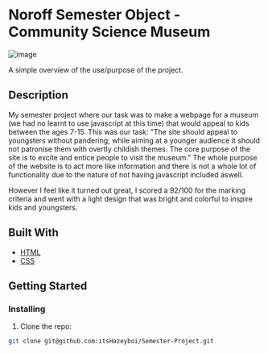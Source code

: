 # Noroff Semester Object - Community Science Museum  

![image](https://github.com/itsHazeyboi/Semester-Project/assets/117860981/d011bc46-32ae-452d-a4f0-c6e33c6b76a9)

A simple overview of the use/purpose of the project.

## Description

My semester project where our task was to make a webpage for a museum (we had no learnt to use javascript at this time) that would appeal to kids between the ages 7-15.
This was our task: "The site should appeal to youngsters without pandering; while aiming at a younger audience it should not patronise them with overtly childish themes. The core purpose of the site is to excite and entice people to visit the museum."
The whole purpose of the website is to act more like information and there is not a whole lot of functionality due to the nature of not having javascript included aswell. 

However I feel like it turned out great, I scored a 92/100 for the marking criteria and went with a light design that was bright and colorful to inspire kids and youngsters. 

## Built With


- [HTML](https://html.com/)
- [CSS](https://developer.mozilla.org/en-US/docs/Web/CSS)

## Getting Started

### Installing


1. Clone the repo:

```bash
git clone git@github.com:itsHazeyboi/Semester-Project.git
```


